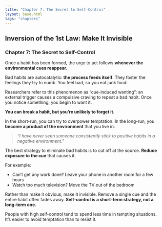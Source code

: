 ```yaml
---
title: "Chapter 7: The Secret to Self-Control"
layout: base.html
tags: "chapters"
---
```


## Inversion of the 1st Law: Make It Invisible

### Chapter 7: The Secret to Self-Control

Once a habit has been formed, the urge to act follows **whenever the environmental cues reappear.** 

Bad habits are autocatalytic: **the process feeds itself**. They foster the feelings they try to numb. You feel bad, so you eat junk food.

Researchers refer to this phenomenon as “cue-induced wanting”: an external trigger causes a compulsive craving to repeat a bad habit. Once you notice something, you begin to want it.

**You can break a habit, but you’re unlikely to forget it.** 

In the short-run, you can try to overpower temptation. In the long-run, you **become a product of the environment** that you live in. 

> _“I have never seen someone consistently stick to positive habits in a negative environment.”_

The best strategy to eliminate bad habits is to cut off at the source. **Reduce exposure to the cue** that causes it.

For example:

- Can’t get any work done? Leave your phone in another room for a few hours
- Watch too much television? Move the TV out of the bedroom

Rather than make it obvious, make it invisible. Remove a single cue and the entire habit often fades away. **Self-control is a short-term strategy, not a long-term one.**

People with high self-control tend to spend less time in tempting situations. It’s easier to avoid temptation than to resist it.